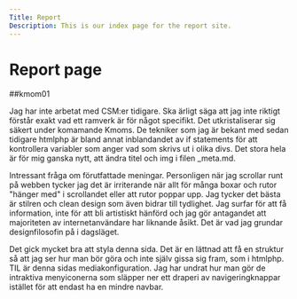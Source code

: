 ```yaml
---
Title: Report
Description: This is our index page for the report site.
---
```


Report page
==========================

##kmom01

Jag har inte arbetat med CSM:er tidigare. Ska ärligt säga att jag inte riktigt förstår exakt vad ett ramverk är för något specifikt. Det utkristaliserar sig säkert under komamande Kmoms. De tekniker som jag är bekant med sedan tidigare htmlphp är bland annat inblandandet av if statements för att kontrollera variabler som anger vad som skrivs ut i olika divs. Det stora hela är för mig ganska nytt, att ändra titel och img i filen _meta.md.

Intressant fråga om förutfattade meningar. Personligen när jag scrollar runt på webben tycker jag det är irriterande när allt för många boxar och rutor "hänger med" i scrollandet eller att rutor poppar upp. Jag tycker det bästa är stilren och clean design som även bidrar till tydlighet. Jag surfar för att få information, inte för att bli artistiskt hänförd och jag gör antagandet att majoriteten av internetanvändare har liknande åsikt. Det är vad jag grundar designfilosofin på i dagsläget.

Det gick mycket bra att styla denna sida. Det är en lättnad att få en struktur så att jag ser hur man bör göra och inte själv gissa sig fram, som i htmlphp. TIL är denna sidas mediakonfiguration. Jag har undrat hur man gör de intraktiva menyiconerna som släpper ner ett draperi av navigeringknappar istället för att endast ha en mindre navbar.
